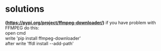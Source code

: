 # solutions
<strong>(https://pypi.org/project/ffmpeg-downloader/)</strong>
if you have problem with FFMPEG do this: <br>
open cmd <br>
write 'pip install ffmpeg-downloader' <br>
after write 'ffdl install --add-path'
